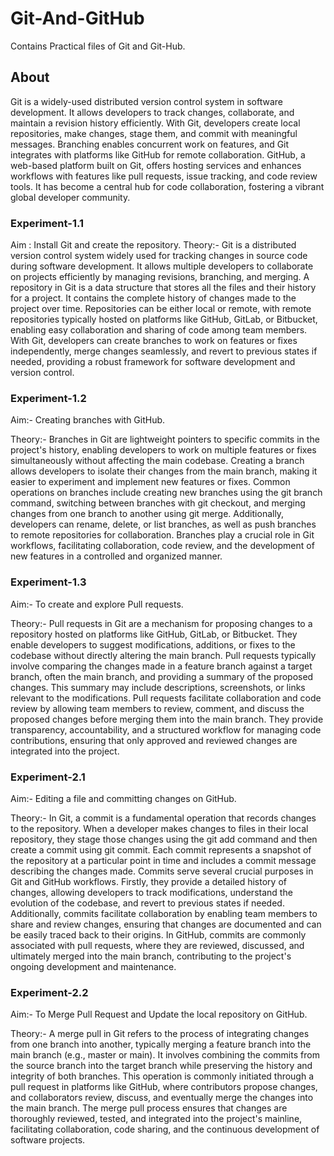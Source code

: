 # Git-And-GitHub

Contains Practical files of Git and Git-Hub.

## About 

Git is a widely-used distributed version control system in software development. It allows developers to track changes, collaborate, and maintain a revision history efficiently. With Git, developers create local repositories, make changes, stage them, and commit with meaningful messages. Branching enables concurrent work on features, and Git integrates with platforms like GitHub for remote collaboration. GitHub, a web-based platform built on Git, offers hosting services and enhances workflows with features like pull requests, issue tracking, and code review tools. It has become a central hub for code collaboration, fostering a vibrant global developer community.

### Experiment-1.1

Aim : Install Git and create the repository.
Theory:-
Git is a distributed version control system widely used for tracking changes in source code during software development. It allows multiple developers to collaborate on projects efficiently by managing revisions, branching, and merging. A repository in Git is a data structure that stores all the files and their history for a project. It contains the complete history of changes made to the project over time. Repositories can be either local or remote, with remote repositories typically hosted on platforms like GitHub, GitLab, or Bitbucket, enabling easy collaboration and sharing of code among team members. With Git, developers can create branches to work on features or fixes independently, merge changes seamlessly, and revert to previous states if needed, providing a robust framework for software development and version control.

### Experiment-1.2

Aim:-
Creating branches with GitHub.

Theory:-
Branches in Git are lightweight pointers to specific commits in the project's history, enabling developers to work on multiple features or fixes simultaneously without affecting the main codebase. Creating a branch allows developers to isolate their changes from the main branch, making it easier to experiment and implement new features or fixes. Common operations on branches include creating new branches using the git branch command, switching between branches with git checkout, and merging changes from one branch to another using git merge. Additionally, developers can rename, delete, or list branches, as well as push branches to remote repositories for collaboration. Branches play a crucial role in Git workflows, facilitating collaboration, code review, and the development of new features in a controlled and organized manner.
### Experiment-1.3

Aim:-
To create and explore Pull requests.

Theory:-
Pull requests in Git are a mechanism for proposing changes to a repository hosted on platforms like GitHub, GitLab, or Bitbucket. They enable developers to suggest modifications, additions, or fixes to the codebase without directly altering the main branch. Pull requests typically involve comparing the changes made in a feature branch against a target branch, often the main branch, and providing a summary of the proposed changes. This summary may include descriptions, screenshots, or links relevant to the modifications. Pull requests facilitate collaboration and code review by allowing team members to review, comment, and discuss the proposed changes before merging them into the main branch. They provide transparency, accountability, and a structured workflow for managing code contributions, ensuring that only approved and reviewed changes are integrated into the project.
### Experiment-2.1

Aim:-
Editing a file and committing changes on GitHub.

Theory:-
In Git, a commit is a fundamental operation that records changes to the repository. When a developer makes changes to files in their local repository, they stage those changes using the git add command and then create a commit using git commit. Each commit represents a snapshot of the repository at a particular point in time and includes a commit message describing the changes made. Commits serve several crucial purposes in Git and GitHub workflows. Firstly, they provide a detailed history of changes, allowing developers to track modifications, understand the evolution of the codebase, and revert to previous states if needed. Additionally, commits facilitate collaboration by enabling team members to share and review changes, ensuring that changes are documented and can be easily traced back to their origins. In GitHub, commits are commonly associated with pull requests, where they are reviewed, discussed, and ultimately merged into the main branch, contributing to the project's ongoing development and maintenance.
### Experiment-2.2

Aim:-
To Merge Pull Request and Update the local repository on GitHub.

Theory:-
A merge pull in Git refers to the process of integrating changes from one branch into another, typically merging a feature branch into the main branch (e.g., master or main). It involves combining the commits from the source branch into the target branch while preserving the history and integrity of both branches. This operation is commonly initiated through a pull request in platforms like GitHub, where contributors propose changes, and collaborators review, discuss, and eventually merge the changes into the main branch. The merge pull process ensures that changes are thoroughly reviewed, tested, and integrated into the project's mainline, facilitating collaboration, code sharing, and the continuous development of software projects.
